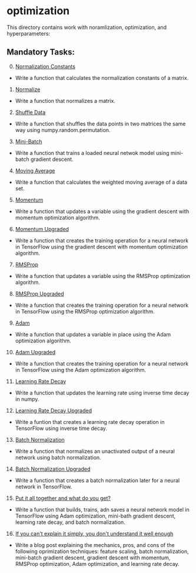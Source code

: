 # optimization
This directory contains work with noramlization, optimization, and hyperparameters:

## Mandatory Tasks:
0. [Normalization Constants](/supervised_learning/optimization/0-norm_constants.py)
* Write a function that calculates the normalization constants of a matrix.
1. [Normalize](/supervised_learning/optimization/1-normalize.py)
* Write a function that normalizes a matrix.
2. [Shuffle Data](/supervised_learning/optimization/2-shuffle_data.py)
* Write a function that shuffles the data points in two matrices the same way using numpy.random.permutation.
3. [Mini-Batch](/supervised_learning/optimization/3-mini_batch.py)
* Write a function that trains a loaded neural netwok model using mini-batch gradient descent.
4. [Moving Average](/supervised_learning/optimization/4-moving_average.py)
* Write a function that calculates the weighted moving average of a data set.
5. [Momentum](/supervised_learning/optimization/5-momentum.py)
* Write a function that updates a variable using the gradient descent with momentum optimization algorithm.
6. [Momentum Upgraded](/supervised_learning/optimization/6-momentum.py)
* Write a function that creates the training operation for a neural network in TensorFlow using the gradient descent with momentum optimization algorithm.
7. [RMSProp](/supervised_learning/optimization/7-RMSProp.py)
* Write a function that updates a variable using the RMSProp optimization algorithm.
8. [RMSProp Upgraded](/supervised_learning/optimization/8-RMSProp.py)
* Write a function that creates the training operation for a neural network in TensorFlow using the RMSProp optimization algorithm.
9. [Adam](/supervised_learning/optimization/9-Adam.py)
* Write a function that updates a variable in place using the Adam optimization algorithm.
10. [Adam Upgraded](/supervised_learning/optimization/10-Adam.py)
* Write a function that creates the training operation for a neural network in TensorFlow using the Adam optimization algorithm.
11. [Learning Rate Decay](/supervised_learning/optimization/11-learning_rate_decay.py)
* Write a function that updates the learning rate using inverse time decay in numpy.
12. [Learning Rate Decay Upgraded](/supervised_learning/optimization/12-learning_rate_decay.py)
* Write a funtion that creates a learning rate decay operation in TensorFlow using inverse time decay.
13. [Batch Normalization](/supervised_learning/optimization/13-batch_norm.py)
* Write a function that normalizes an unactivated output of a neural network using batch normalization.
14. [Batch Normalization Upgraded](/supervised_learning/optimization/14-batch_norm.py)
* Write a function that creates a batch normalization later for a neural network in TensorFlow.
15. [Put it all together and what do you get?](/supervised_learning/optimization/15-model.py)
* Write a function that builds, trains, adn saves a neural network model in TensorFlow using Adam optimization, mini-bath gradient descent, learning rate decay, and batch normalization.
16. [If you can't explain it simply, you don't understand it well enough]()
* Write a blog post explaining the mechanics, pros, and cons of the following oprimization techniques: feature scaling, batch normalization, mini-batch gradient descent, gradient descent with momentum, RMSProp optimization, Adam optimization, and learning rate decay.